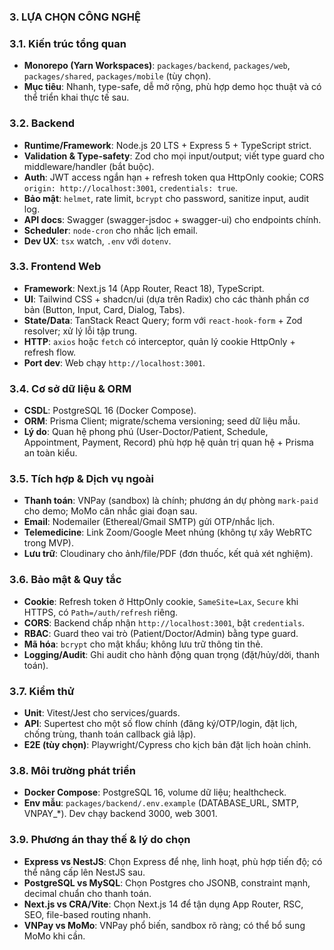 ### 3. LỰA CHỌN CÔNG NGHỆ

### 3.1. Kiến trúc tổng quan
- **Monorepo (Yarn Workspaces)**: `packages/backend`, `packages/web`, `packages/shared`, `packages/mobile` (tùy chọn).
- **Mục tiêu**: Nhanh, type-safe, dễ mở rộng, phù hợp demo học thuật và có thể triển khai thực tế sau.

### 3.2. Backend
- **Runtime/Framework**: Node.js 20 LTS + Express 5 + TypeScript strict.
- **Validation & Type-safety**: Zod cho mọi input/output; viết type guard cho middleware/handler (bắt buộc).
- **Auth**: JWT access ngắn hạn + refresh token qua HttpOnly cookie; CORS `origin: http://localhost:3001`, `credentials: true`.
- **Bảo mật**: `helmet`, rate limit, `bcrypt` cho password, sanitize input, audit log.
- **API docs**: Swagger (swagger-jsdoc + swagger-ui) cho endpoints chính.
- **Scheduler**: `node-cron` cho nhắc lịch email.
- **Dev UX**: `tsx` watch, `.env` với `dotenv`.

### 3.3. Frontend Web
- **Framework**: Next.js 14 (App Router, React 18), TypeScript.
- **UI**: Tailwind CSS + shadcn/ui (dựa trên Radix) cho các thành phần cơ bản (Button, Input, Card, Dialog, Tabs).
- **State/Data**: TanStack React Query; form với `react-hook-form` + Zod resolver; xử lý lỗi tập trung.
- **HTTP**: `axios` hoặc `fetch` có interceptor, quản lý cookie HttpOnly + refresh flow.
- **Port dev**: Web chạy `http://localhost:3001`.

### 3.4. Cơ sở dữ liệu & ORM
- **CSDL**: PostgreSQL 16 (Docker Compose).
- **ORM**: Prisma Client; migrate/schema versioning; seed dữ liệu mẫu.
- **Lý do**: Quan hệ phong phú (User-Doctor/Patient, Schedule, Appointment, Payment, Record) phù hợp hệ quản trị quan hệ + Prisma an toàn kiểu.

### 3.5. Tích hợp & Dịch vụ ngoài
- **Thanh toán**: VNPay (sandbox) là chính; phương án dự phòng `mark-paid` cho demo; MoMo cân nhắc giai đoạn sau.
- **Email**: Nodemailer (Ethereal/Gmail SMTP) gửi OTP/nhắc lịch.
- **Telemedicine**: Link Zoom/Google Meet nhúng (không tự xây WebRTC trong MVP).
- **Lưu trữ**: Cloudinary cho ảnh/file/PDF (đơn thuốc, kết quả xét nghiệm).

### 3.6. Bảo mật & Quy tắc
- **Cookie**: Refresh token ở HttpOnly cookie, `SameSite=Lax`, `Secure` khi HTTPS, có `Path=/auth/refresh` riêng.
- **CORS**: Backend chấp nhận `http://localhost:3001`, bật `credentials`.
- **RBAC**: Guard theo vai trò (Patient/Doctor/Admin) bằng type guard.
- **Mã hóa**: `bcrypt` cho mật khẩu; không lưu trữ thông tin thẻ.
- **Logging/Audit**: Ghi audit cho hành động quan trọng (đặt/hủy/dời, thanh toán).

### 3.7. Kiểm thử
- **Unit**: Vitest/Jest cho services/guards.
- **API**: Supertest cho một số flow chính (đăng ký/OTP/login, đặt lịch, chống trùng, thanh toán callback giả lập).
- **E2E (tùy chọn)**: Playwright/Cypress cho kịch bản đặt lịch hoàn chỉnh.

### 3.8. Môi trường phát triển
- **Docker Compose**: PostgreSQL 16, volume dữ liệu; healthcheck.
- **Env mẫu**: `packages/backend/.env.example` (DATABASE_URL, SMTP, VNPAY_*). Dev chạy backend 3000, web 3001.

### 3.9. Phương án thay thế & lý do chọn
- **Express vs NestJS**: Chọn Express để nhẹ, linh hoạt, phù hợp tiến độ; có thể nâng cấp lên NestJS sau.
- **PostgreSQL vs MySQL**: Chọn Postgres cho JSONB, constraint mạnh, decimal chuẩn cho thanh toán.
- **Next.js vs CRA/Vite**: Chọn Next.js 14 để tận dụng App Router, RSC, SEO, file-based routing nhanh.
- **VNPay vs MoMo**: VNPay phổ biến, sandbox rõ ràng; có thể bổ sung MoMo khi cần.


